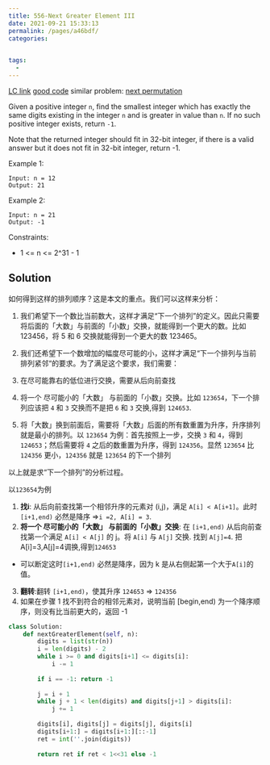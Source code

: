 ```yaml
---
title: 556-Next Greater Element III
date: 2021-09-21 15:33:13
permalink: /pages/a46bdf/
categories:
  

tags:
  - 
---
```

[LC link](https://leetcode.com/problems/next-greater-element-iii/)
[good code](https://leetcode.com/problems/next-greater-element-iii/discuss/983076/Python-O(m)-solution-explained)
similar problem: [next permutation](https://emmableu.github.io/leetcode-note-site/pages/5ca2bb/)

Given a positive integer `n`, find the smallest integer which has exactly the same digits existing in the integer `n` and is greater in value than `n`. If no such positive integer exists, return `-1`.

Note that the returned integer should fit in 32-bit integer, if there is a valid answer but it does not fit in 32-bit integer, return -1.

 
Example 1:
```
Input: n = 12
Output: 21
```
Example 2:
```
Input: n = 21
Output: -1
```

Constraints:

- 1 <= n <= 2^31 - 1
 
## Solution
如何得到这样的排列顺序？这是本文的重点。我们可以这样来分析：

1. 我们希望下一个数比当前数大，这样才满足“下一个排列”的定义。因此只需要将后面的「大数」与前面的「小数」交换，就能得到一个更大的数。比如 123456，将 5 和 6 交换就能得到一个更大的数 123465。

2. 我们还希望下一个数增加的幅度尽可能的小，这样才满足“下一个排列与当前排列紧邻“的要求。为了满足这个要求，我们需要：
  1. 在尽可能靠右的低位进行交换，需要从后向前查找
  2. 将一个 尽可能小的「大数」 与前面的「小数」交换。比如 `123654`，下一个排列应该把 `4` 和 `3` 交换而不是把 `6` 和 `3` 交换,得到 `124653`.
  3. 将「大数」换到前面后，需要将「大数」后面的所有数重置为升序，升序排列就是最小的排列。以 `123654` 为例：首先按照上一步，交换 `3` 和 `4`，得到 `124653`；然后需要将 `4` 之后的数重置为升序，得到 `124356`。显然 `123654` 比 `124356` 更小，`124356` 就是 `123654` 的下一个排列

以上就是求“下一个排列”的分析过程。


以`123654`为例
1. **找i**: 从后向前查找第一个相邻升序的元素对 (i,j)，满足 `A[i] < A[i+1]`。此时 `[i+1,end)` 必然是降序 =>`i =2, A[i] = 3`.
2. **将一个 尽可能小的「大数」 与前面的「小数」交换**: 在 `[i+1,end)` 从后向前查找第一个满足 `A[i] < A[j]` 的 j。将 `A[i]` 与 `A[j]` 交换. 找到 `A[j]=4`. 把A[i]=3,A[j]=4调换,得到`124653`
  - 可以断定这时`[i+1,end)` 必然是降序，因为 k 是从右侧起第一个大于`A[i]`的值。
3. **翻转**:翻转 `[i+1,end)`，使其升序 `124653` => `124356`
4. 如果在步骤 1 找不到符合的相邻元素对，说明当前 [begin,end) 为一个降序顺序，则没有比当前更大的，返回 -1

```python
class Solution:
    def nextGreaterElement(self, n):
        digits = list(str(n))
        i = len(digits) - 2
        while i >= 0 and digits[i+1] <= digits[i]:
            i -= 1
            
        if i == -1: return -1
        
        j = i + 1
        while j + 1 < len(digits) and digits[j+1] > digits[i]:
            j += 1
        
        digits[i], digits[j] = digits[j], digits[i]
        digits[i+1:] = digits[i+1:][::-1]
        ret = int(''.join(digits))
        
        return ret if ret < 1<<31 else -1
```

